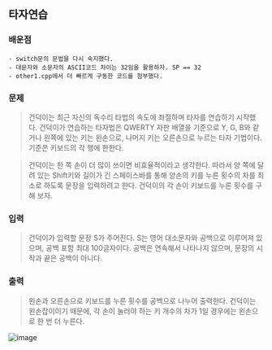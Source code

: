 타자연습
---------

### 배운점
```
- switch문의 문법을 다시 숙지했다.
- 대문자와 소문자의 ASCII코드 차이는 32임을 활용하자. SP == 32
- other1.cpp에서 더 빠르게 구동한 코드를 첨부했다.
```
### 문제


>건덕이는 최근 자신의 독수리 타법의 속도에 좌절하며 타자를 연습하기 시작했다. 건덕이가 연습하는 타자법은 QWERTY 자판 배열을 기준으로 Y, G, B와 같거나 왼쪽에 있는 키는 왼손으로, 나머지 키는 오른손으로 누르는 타자 기법이다. 
기준은 키보드의 각 행에 한한다.

>건덕이는 한 쪽 손이 더 많이 쓰이면 비효율적이라고 생각한다. 따라서 양 쪽에 달려 있는 Shift키와 길이가 긴 스페이스바를 통해 양손의 키를 누른 횟수의 차를 최소로 하도록 문장을 입력하려고 한다. 건덕이의 각 손이 키보드를 누른 횟수를 구해 보자.

### 입력


>건덕이가 입력할 문장 S가 주어진다. S는 영어 대소문자와 공백으로 이루어져 있으며, 공백 포함 최대 100글자이다. 공백은 연속해서 나타나지 않으며, 문장의 시작과 끝은 공백이 아니다.

### 출력

>왼손과 오른손으로 키보드를 누른 횟수를 공백으로 나누어 출력한다. 건덕이는 왼손잡이이기 때문에, 각 손이 눌러야 하는 키 개수의 차가 1일 경우에는 왼손으로 한 번 더 누른다.

![image](https://user-images.githubusercontent.com/50766175/66043780-11819380-e55b-11e9-9b2b-26cd83dcd132.png)
